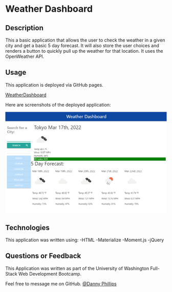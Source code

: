 # Weather Dashboard

## Description 

This a basic application that allows the user to check the weather in a given city and get a basic 5 day forecast.  It will also store the user choices and renders a button to quickly pull up the weather for that location.  It uses the OpenWeather API.

## Usage

This application is deployed via GitHub pages.

[WeatherDashboard](https://danielgphillips.github.io/weather-dashboard/)

Here are screenshots of the deployed application:

![Screenshot](./assets/Screenshot%20(183).png)

## Technologies

This application was written using:
-HTML
-Materialize
-Moment.js
-jQuery

## Questions or Feedback

This Application was written as part of the University of Washington Full-Stack Web Development Bootcamp.

Feel free to message me on GitHub.
[@Danny Phillips](https://github/DanielGPhillips)